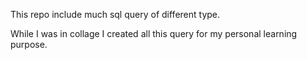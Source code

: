 This repo include much sql query of different type.

While I was in collage I created all this query for my personal learning purpose.

